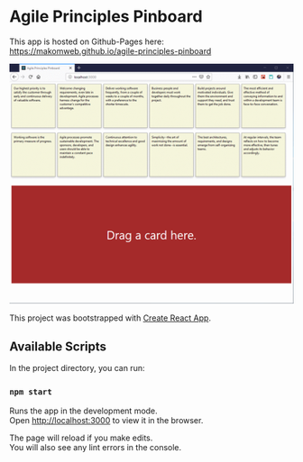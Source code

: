 # Agile Principles Pinboard

This app is hosted on Github-Pages here: https://makomweb.github.io/agile-principles-pinboard

![image](agile-principles-pinboard.gif)

This project was bootstrapped with [Create React App](https://github.com/facebook/create-react-app).

## Available Scripts

In the project directory, you can run:

### `npm start`

Runs the app in the development mode.<br>
Open [http://localhost:3000](http://localhost:3000) to view it in the browser.

The page will reload if you make edits.<br>
You will also see any lint errors in the console.